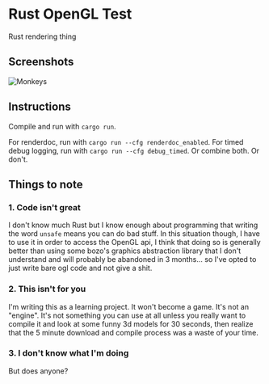 # Rust OpenGL Test

Rust rendering thing

## Screenshots

![Monkeys](https://cdn.discordapp.com/attachments/839155256964284459/881512752491941938/unknown.png)

## Instructions

Compile and run with `cargo run`.

For renderdoc, run with `cargo run --cfg renderdoc_enabled`. For timed debug logging, run with `cargo run --cfg debug_timed`.
Or combine both. Or don't.

## Things to note

### 1. Code isn't great

I don't know much Rust but I know enough about programming that writing the word `unsafe` means you can do bad stuff.
In this situation though, I have to use it in order to access the OpenGL api, I think that doing so is generally better than
using some bozo's graphics abstraction library that I don't understand and will probably be abandoned in 3 months... so
I've opted to just write bare ogl code and not give a shit.

### 2. This isn't for you

I'm writing this as a learning project. It won't become a game. It's not an "engine". It's not something you can use at all
unless you really want to compile it and look at some funny 3d models for 30 seconds, then realize that the 5 minute download
and compile process was a waste of your time.

### 3. I don't know what I'm doing

But does anyone?
